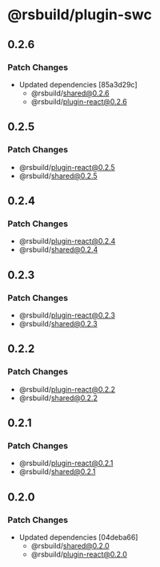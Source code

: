 # @rsbuild/plugin-swc

## 0.2.6

### Patch Changes

- Updated dependencies [85a3d29c]
  - @rsbuild/shared@0.2.6
  - @rsbuild/plugin-react@0.2.6

## 0.2.5

### Patch Changes

- @rsbuild/plugin-react@0.2.5
- @rsbuild/shared@0.2.5

## 0.2.4

### Patch Changes

- @rsbuild/plugin-react@0.2.4
- @rsbuild/shared@0.2.4

## 0.2.3

### Patch Changes

- @rsbuild/plugin-react@0.2.3
- @rsbuild/shared@0.2.3

## 0.2.2

### Patch Changes

- @rsbuild/plugin-react@0.2.2
- @rsbuild/shared@0.2.2

## 0.2.1

### Patch Changes

- @rsbuild/plugin-react@0.2.1
- @rsbuild/shared@0.2.1

## 0.2.0

### Patch Changes

- Updated dependencies [04deba66]
  - @rsbuild/shared@0.2.0
  - @rsbuild/plugin-react@0.2.0
